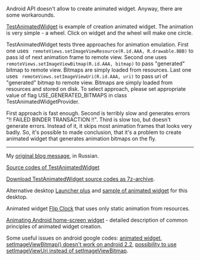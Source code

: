 Android API doesn't allow to create animated widget. Anyway, there are some workarounds.

<a href='http://code.google.com/p/dvsrc/source/browse/trunk/Android/TestAnimatedWidget'>TestAnimatedWidget</a> is example of creation animated widget. The animation is very simple - a wheel. Click on widget and the wheel will make one circle.

TestAnimatedWidget tests three approaches for animation emulation. First one uses ```
remoteViews.setImageViewResource(R.id.AAA, R.drawable.BBB)``` to pass id of next animation frame to remote view. Second one uses ```
remoteViews.setImageViewBitmap(R.id.AAA, bitmap)``` to pass "generated" bitmap to remote view. Bitmaps are simply loaded from resources. Last one uses ```
remoteViews.setImageViewUri(R.id.AAA, uri)``` to pass uri of "generated" bitmap to remote view. Bitmaps are simply loaded from resources and stored on disk. To select approach, please set appropriate value of flag USE\_GENERATED\_BITMAPS in class TestAnimatedWidgetProvider.

First approach is fast enough. Second is terribly slow and generates errors "!! FAILED BINDER TRANSACTION !!". Third is slow too, but doesn't generate errors. Instead of it, it skips most animation frames that looks very badly. So, it's possible to made conclusion, that it's a problem to create animated widget that generates animation bitmaps on the fly.


---

My <a href='http://derevyanko.blogspot.com/2010/10/android-how-to.html'>original blog message</a>, in Russian.

<a href='http://code.google.com/p/dvsrc/source/browse/trunk/Android/TestAnimatedWidget'>Source codes of TestAnimatedWidget</a>

<a href='http://code.google.com/p/dvsrc/downloads/detail?name=TestAnimatedWidget.7z&can=2&q='>Download TestAnimatedWidget source codes as 7z-archive</a>.

Alternative desktop <a href='http://code.google.com/p/android-launcher-plus/'>Launcher plus</a> and <a href='http://code.google.com/p/animated-widget-for-hpp/'>sample of animated widget</a> for this desktop.

Animated widget <a href='http://androidcommunity.com/forums/f7/animated-widgets-on-with-google-devices-26383/'>Flip Clock</a> that uses only static animation from resources.

<a href='http://andytsui.wordpress.com/2010/06/06/animating-android-home-screen-widget/'>Animating Android home-screen widget</a> - detailed description of common principles of animated widget creation.

Some useful issues on android google codes:
<a href='http://code.google.com/p/android/issues/detail?id=9580&q=animation%20widget&colspec=ID%20Type%20Status%20Owner%20Summary%20Stars'>animated widget</a>, <a href='http://code.google.com/p/android/issues/detail?id=8489&q=setImageViewBitmap&colspec=ID%20Type%20Status%20Owner%20Summary%20Stars'>setImageViewBitmap() doesn't work on android 2.2</a>, <a href='http://code.google.com/p/android/issues/detail?id=6957&q=setImageViewBitmap&colspec=ID%20Type%20Status%20Owner%20Summary%20Stars'>possibility to use setImageViewUri instead of setImageViewBitmap</a>.